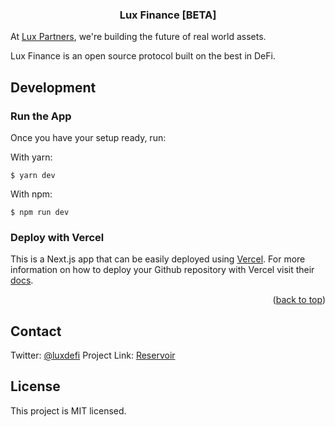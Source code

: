 <h3 align="center">Lux Finance [BETA]</h3>
  <p align="center">

At [Lux Partners](https://lux.partners), we're building the future of real world assets.

Lux Finance is an open source protocol built on the best in DeFi.

## Development

### Run the App

Once you have your setup ready, run:

With yarn:

    $ yarn dev

With npm:

    $ npm run dev

### Deploy with Vercel

This is a Next.js app that can be easily deployed using [Vercel](https://vercel.com/). For more information on how to deploy your Github repository with Vercel visit their [docs](https://vercel.com/docs/concepts/projects/overview).

<p align="right">(<a href="#top">back to top</a>)</p>

<!-- CONTACT -->

## Contact

Twitter: [@luxdefi](https://twitter.com/luxdefi)
Project Link: [Reservoir](https://lux.finance/)


## License

This project is MIT licensed.
